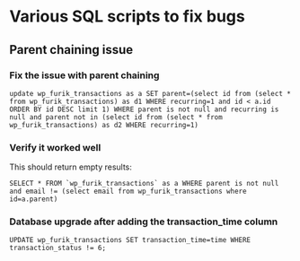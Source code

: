 # Various SQL scripts to fix bugs

## Parent chaining issue

### Fix the issue with parent chaining 

    update wp_furik_transactions as a SET parent=(select id from (select * from wp_furik_transactions) as d1 WHERE recurring=1 and id < a.id ORDER BY id DESC limit 1) WHERE parent is not null and recurring is null and parent not in (select id from (select * from wp_furik_transactions) as d2 WHERE recurring=1)

### Verify it worked well

This should return empty results:

    SELECT * FROM `wp_furik_transactions` as a WHERE parent is not null and email != (select email from wp_furik_transactions where id=a.parent)

### Database upgrade after adding the transaction_time column

    UPDATE wp_furik_transactions SET transaction_time=time WHERE transaction_status != 6;